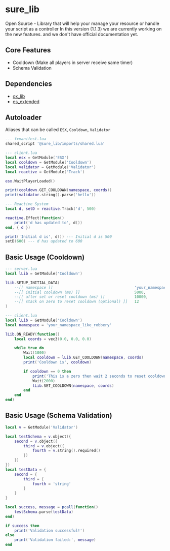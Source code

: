 # sure_lib

Open Source - Library that will help your manage your resource or handle your script as a controller
In this version (1.1.3) we are currently working on the new features.
and we don't have official documentation yet.

## Core Features
- Cooldown (Make all players in server receive same timer)
- Schema Validation

## Dependencies

- [ox_lib](https://github.com/overextended/ox_lib)
- [es_extended](https://github.com/esx-framework/esx_core)

## Autoloader
Aliases that can be called `ESX`, `Cooldown`, `Validator`
```lua
--- fxmanifest.lua
shared_script '@sure_lib/imports/shared.lua'
```

```lua
--- client.lua
local esx = GetModule('ESX')
local cooldown = GetModule('Cooldown')
local validator = GetModule('Validator')
local reactive = GetModule('Track')

esx.WaitPlayerLoaded()

print(cooldown.GET_COOLDOWN(namespace, coords))
print(validator.string().parse('hello'))

--- Reactive System
local d, setD = reactive.Track('d', 500)

reactive.Effect(function()
	print('d has updated to', d())
end, { d })

print('Initial d is', d()) --- Initial d is 500
setD(600) --- d has updated to 600
```

## Basic Usage (Cooldown)

```lua
--- server.lua
local lLib = GetModule('Cooldown')

lLib.SETUP_INITIAL_DATA(
	--[[ namespace ]]                                    'your_namespace_like_robbery',
	--[[ initial cooldown (ms) ]]                        5000,
	--[[ after set or reset cooldown (ms) ]]             10000,
	--[[ stack on zero to reset cooldown (optional) ]]   12
)
```

```lua
--- client.lua
local lLib = GetModule('Cooldown')
local namespace = 'your_namespace_like_robbery'

lLib.ON_READY(function()
	local coords = vec3(0.0, 0.0, 0.0)

	while true do
		Wait(1000)
		local cooldown = lLib.GET_COOLDOWN(namespace, coords)
		print('Cooldown is', cooldown)

		if cooldown == 0 then
			print('This is a zero then wait 2 seconds to reset cooldown')
			Wait(2000)
			lLib.SET_COOLDOWN(namespace, coords)
		end
	end
end)
```

## Basic Usage (Schema Validation)

```lua
local v = GetModule('Validator')

local testSchema = v.object({
    second = v.object({
        third = v.object({
            fourth = v.string().required()
        })
    })
})
local testData = {
    second = {
        third = {
            fourth = 'string'
        }
    }
}

local success, message = pcall(function()
    testSchema.parse(testData)
end)

if success then
    print('Validation successful!')
else
    print('Validation failed:', message)
end
```
